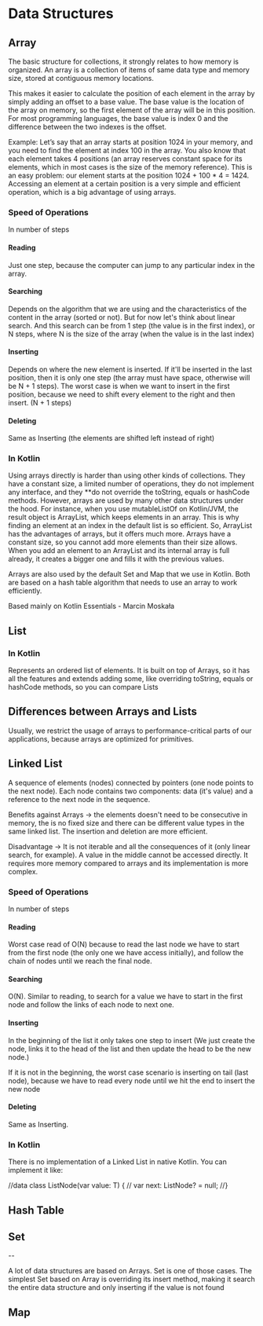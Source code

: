 # Data Structures

## Array

The basic structure for collections, it strongly relates to how memory is organized.
An array is a collection of items of same data type and memory size, stored at contiguous memory locations.

This makes it easier to calculate the position of each element in the array by simply adding an offset to a base value.
The base value is the location of the array on memory, so the first element of the array will be in this position. For most programming languages, the base value is index 0 and the difference between the two indexes is the offset.

Example: Let’s say that an array starts at position 1024 in your memory, and you need to find the element at index 100 in the array.
You also know that each element takes 4 positions (an array reserves constant space for its elements, which in most cases is the size of the memory reference). 
This is an easy problem: our element starts at the position 1024 + 100 * 4 = 1424. 
Accessing an element at a certain position is a very simple and efficient operation, which is a big advantage of using arrays.

### Speed of Operations

In number of steps

#### Reading

Just one step, because the computer can jump to any particular index in the array.

#### Searching

Depends on the algorithm that we are using and the characteristics of the content in the array (sorted or not).
But for now let's think about linear search. And this search can be from 1 step (the value is in the first index), or N steps, where N is the size of the array (when the value is in the last index)

#### Inserting

Depends on where the new element is inserted. If it'll be inserted in the last position, then it is only one step (the array must have space, otherwise will be N + 1 steps).
The worst case is when we want to insert in the first position, because we need to shift every element to the right and then insert. (N + 1 steps)

#### Deleting

Same as Inserting (the elements are shifted left instead of right)

### In Kotlin

Using arrays directly is harder than using other kinds of collections. 
They have a constant size, a limited number of operations, they do not implement any interface, and they **do not override the toString, equals or hashCode methods. 
However, arrays are used by many other data structures under the hood. For instance, when you use mutableListOf on Kotlin/JVM, the result object is ArrayList, which keeps elements in an array. 
This is why finding an element at an index in the default list is so efficient. 
So, ArrayList has the advantages of arrays, but it offers much more. 
Arrays have a constant size, so you cannot add more elements than their size allows. When you add an element to an ArrayList and its internal array is full already, it creates a bigger one and fills it with the previous values. 

Arrays are also used by the default Set and Map that we use in Kotlin. Both are based on a hash table algorithm that needs to use an array to work efficiently.

Based mainly on Kotlin Essentials - Marcin Moskała

## List 

### In Kotlin

Represents an ordered list of elements. It is built on top of Arrays, so it has all the features and extends adding some, like overriding toString, equals or hashCode methods, so you can compare Lists   

## Differences between Arrays and Lists

Usually, we restrict the usage of arrays to performance-critical parts of our applications, because arrays are optimized for primitives.

## Linked List

A sequence of elements (nodes) connected by pointers (one node points to the next node). Each node contains two components: data (it's value) and a reference to the next node in the sequence.

Benefits against Arrays -> the elements doesn't need to be consecutive in memory, the is no fixed size and there can be different value types in the same linked list. The insertion and deletion are more efficient.

Disadvantage -> It is not iterable and all the consequences of it (only linear search, for example). A value in the middle cannot be accessed directly. It requires more memory compared to arrays and its implementation is more complex. 

### Speed of Operations

In number of steps

#### Reading

Worst case read of O(N) because to read the last node we have to start from the first node (the only one we have access initially), and follow the chain of nodes until we reach the final node.

#### Searching

O(N). Similar to reading, to search for a value we have to start in the first node and follow the links of each node to next one.

#### Inserting

In the beginning of the list it only takes one step to insert (We just create the node, links it to the head of the list and then update the head to be the new node.)

If it is not in the beginning, the worst case scenario is inserting on tail (last node), because we have to read every node until we hit the end to insert the new node

#### Deleting

Same as Inserting.

### In Kotlin

There is no implementation of a Linked List in native Kotlin.
You can implement it like:

//data class ListNode<T>(var value: T) {
//    var next: ListNode<T>? = null;
//}

## Hash Table



## Set

--

A lot of data structures are based on Arrays.
Set is one of those cases. The simplest Set based on Array is overriding its insert method, making it search the entire data structure and only inserting if the value is not found

## Map